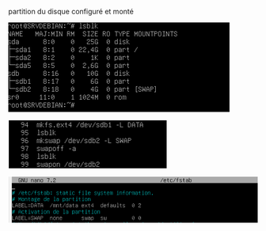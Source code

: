 partition du disque configuré et monté

![image1](https://github.com/princecarel/checkpoint1/blob/main/cp1.png)


![image2](https://github.com/princecarel/checkpoint1/blob/main/cp2.png)


![image3](https://github.com/princecarel/checkpoint1/blob/main/cp3.png)


